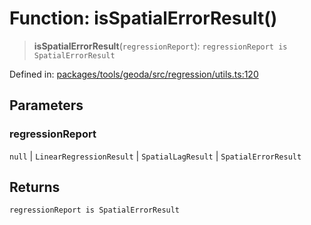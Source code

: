 # Function: isSpatialErrorResult()

> **isSpatialErrorResult**(`regressionReport`): `regressionReport is SpatialErrorResult`

Defined in: [packages/tools/geoda/src/regression/utils.ts:120](https://github.com/GeoDaCenter/openassistant/blob/0f7bf760e453a1735df9463dc799b04ee2f630fd/packages/tools/geoda/src/regression/utils.ts#L120)

## Parameters

### regressionReport

`null` | `LinearRegressionResult` | `SpatialLagResult` | `SpatialErrorResult`

## Returns

`regressionReport is SpatialErrorResult`
